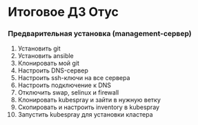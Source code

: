# Итоговое ДЗ Отус

### Предварительная установка (management-сервер)

1. Установить git
2. Установить ansible
3. Клонировать мой git
4. Настроить DNS-сервер
5. Настроить ssh-ключи на все сервера
6. Настроить подключение к DNS
7. Отключить swap, selinux и firewall
8. Клонировать kubespray и зайти в нужную ветку
9. Скопировать и настроить inventory в kubespray
10. Запустить kubespray для установки кластера
